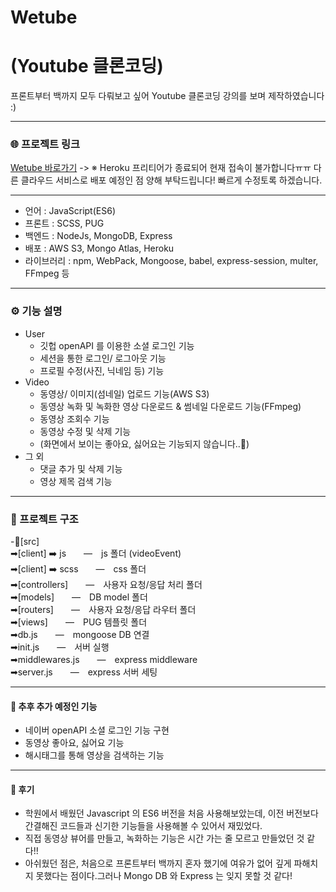 # Wetube
# (Youtube 클론코딩)

프론트부터 백까지 모두 다뤄보고 싶어 Youtube 클론코딩 강의를 보며 제작하였습니다 :)

------------

### 🌐 프로젝트 링크

[Wetube 바로가기](https://wetube-leesu.herokuapp.com/)
-> ※ Heroku 프리티어가 종료되어 현재 접속이 불가합니다ㅠㅠ 다른 클라우드 서비스로 배포 예정인 점 양해 부탁드립니다! 빠르게 수정토록 하겠습니다.

------------

- 언어 : JavaScript(ES6)
- 프론트 : SCSS, PUG
- 백엔드 : NodeJs, MongoDB, Express
- 배포 :  AWS S3, Mongo Atlas, Heroku
- 라이브러리 : npm, WebPack, Mongoose, babel, express-session, multer, FFmpeg 등

------------

### ⚙️ 기능 설명

- User
    - 깃헙 openAPI 를 이용한 소셜 로그인 기능
    - 세션을 통한 로그인/ 로그아웃 기능
    - 프로필 수정(사진, 닉네임 등) 기능
- Video
    - 동영상/ 이미지(섬네일) 업로드 기능(AWS S3)
    - 동영상 녹화 및 녹화한 영상 다운로드 & 썸네일 다운로드 기능(FFmpeg)
    - 동영상 조회수 기능
    - 동영상 수정 및 삭제 기능
    - (화면에서 보이는 좋아요, 싫어요는 기능되지 않습니다..🤣)
- 그 외
    - 댓글 추가 및 삭제 기능
    - 영상 제목 검색 기능

------------

### 📝 프로젝트 구조

-📂[src]   
➡[client] ➡️ js　　―　js 폴더 (videoEvent)   
➡[client] ➡️ scss　　―　css 폴더   
➡[controllers]　　―　사용자 요청/응답 처리 폴더   
➡[models]　　―　DB model 폴더   
➡[routers]　　―　사용자 요청/응답 라우터 폴더    
➡[views]　　―　PUG 템플릿 폴더   
➡db.js　　―　mongoose DB 연결   
➡init.js　　―　서버 실행   
➡middlewares.js　　―　express middleware   
➡server.js　　―　express 서버 세팅   

------------

#### 🤯 추후 추가 예정인 기능

- 네이버 openAPI 소셜 로그인 기능 구현
- 동영상 좋아요, 싫어요 기능
- 해시태그를 통해 영상을 검색하는 기능

------------

#### 🤗 후기

- 학원에서 배웠던 Javascript 의 ES6 버전을 처음 사용해보았는데, 이전 버전보다 간결해진 코드들과 신기한 기능들을 사용해볼 수 있어서 재밌었다. 
- 직접 동영상 뷰어를 만들고, 녹화하는 기능은 시간 가는 줄 모르고 만들었던 것 같다!!
- 아쉬웠던 점은, 처음으로 프론트부터 백까지 혼자 했기에 여유가 없어 깊게 파해치지 못했다는 점이다.그러나 Mongo DB 와 Express 는 잊지 못할 것 같다!
